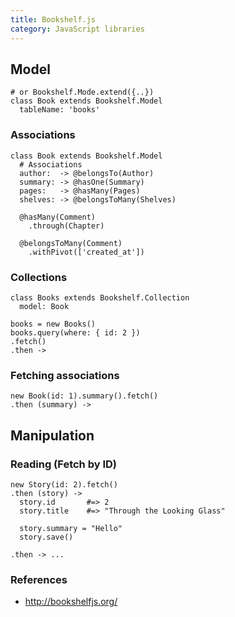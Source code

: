 ```yaml
---
title: Bookshelf.js
category: JavaScript libraries
---
```


Model
-----

    # or Bookshelf.Mode.extend({..})
    class Book extends Bookshelf.Model
      tableName: 'books'

### Associations

    class Book extends Bookshelf.Model
      # Associations
      author:  -> @belongsTo(Author)
      summary: -> @hasOne(Summary)
      pages:   -> @hasMany(Pages)
      shelves: -> @belongsToMany(Shelves)

      @hasMany(Comment)
        .through(Chapter)

      @belongsToMany(Comment)
        .withPivot(['created_at'])

### Collections

    class Books extends Bookshelf.Collection
      model: Book

    books = new Books()
    books.query(where: { id: 2 })
    .fetch()
    .then ->

### Fetching associations

    new Book(id: 1).summary().fetch()
    .then (summary) ->
    
Manipulation
------------

### Reading (Fetch by ID)

    new Story(id: 2).fetch()
    .then (story) ->
      story.id       #=> 2
      story.title    #=> "Through the Looking Glass"

      story.summary = "Hello"
      story.save()

    .then -> ...

### References

 * http://bookshelfjs.org/
